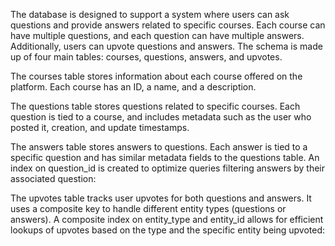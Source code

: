 The database is designed to support a system where users can ask questions and provide answers related to specific courses. Each course can have multiple questions, and each question can have multiple answers. Additionally, users can upvote questions and answers. The schema is made up of four main tables: courses, questions, answers, and upvotes.

The courses table stores information about each course offered on the platform. Each course has an ID, a name, and a description.

The questions table stores questions related to specific courses. Each question is tied to a course, and includes metadata such as the user who posted it, creation, and update timestamps.

The answers table stores answers to questions. Each answer is tied to a specific question and has similar metadata fields to the questions table. An index on question_id is created to optimize queries filtering answers by their associated question:

The upvotes table tracks user upvotes for both questions and answers. It uses a composite key to handle different entity types (questions or answers). A composite index on entity_type and entity_id allows for efficient lookups of upvotes based on the type and the specific entity being upvoted: